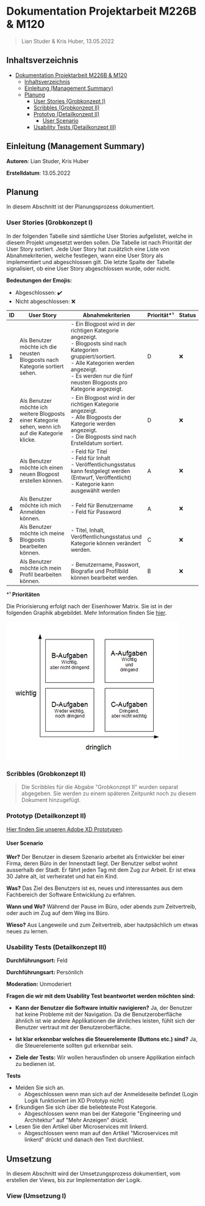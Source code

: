 # Dokumentation Projektarbeit M226B & M120

> Lian Studer & Kris Huber, 13.05.2022

## Inhaltsverzeichnis

- [Dokumentation Projektarbeit M226B \& M120](#dokumentation-projektarbeit-m226b--m120)
  - [Inhaltsverzeichnis](#inhaltsverzeichnis)
  - [Einleitung (Management Summary)](#einleitung-management-summary)
  - [Planung](#planung)
    - [User Stories (Grobkonzept I)](#user-stories-grobkonzept-i)
    - [Scribbles (Grobkonzept II)](#scribbles-grobkonzept-ii)
    - [Prototyp (Detailkonzept II)](#prototyp-detailkonzept-ii)
      - [User Scenario](#user-scenario)
    - [Usability Tests (Detailkonzept III)](#usability-tests-detailkonzept-iii)

## Einleitung (Management Summary)

**Autoren**: Lian Studer, Kris Huber

**Erstelldatum**: 13.05.2022

## Planung

In diesem Abschnitt ist der Planungsprozess dokumentiert.

### User Stories (Grobkonzept I)

In der folgenden Tabelle sind sämtliche User Stories aufgelistet, welche in diesem Projekt umgesetzt werden sollen. Die Tabelle ist nach Priorität der User Story sortiert. Jede User Story hat zusätzlich eine Liste von Abnahmekriterien, welche festlegen, wann eine User Story als implementiert und abgeschlossen gilt. Die letzte Spalte der Tabelle signalisiert, ob eine User Story abgeschlossen wurde, oder nicht.

**Bedeutungen der Emojis:**

- Abgeschlossen: ✔️
- Nicht abgeschlossen: ❌

| ID    | User Story                                                   | Abnahmekriterien                                             | Priorität*¹ | Status |
| ----- | ------------------------------------------------------------ | ------------------------------------------------------------ | ----------- | ------ |
| **1** | Als Benutzer möchte ich die neusten Blogposts nach Kategorie sortiert sehen. | - Ein Blogpost wird in der richtigen Kategorie angezeigt.<br/>- Blogposts sind nach Kategorien gruppiert/sortiert.<br/>- Alle Kategorien werden angezeigt.<br/>- Es werden nur die fünf neusten Blogposts pro Kategorie angezeigt. | D           | ❌      |
| **2** | Als Benutzer möchte ich weitere Blogposts einer Kategorie sehen, wenn ich auf die Kategorie klicke. | - Ein Blogpost wird in der richtigen Kategorie angezeigt.<br/>- Alle Blogposts der Kategorie werden angezeigt.<br/>- Die Blogposts sind nach Erstelldatum sortiert. | D           | ❌      |
| **3** | Als Benutzer möchte ich einen neuen Blogpost erstellen können. | - Feld für Titel<br/>- Feld für Inhalt<br/>- Veröffentlichungsstatus kann festgelegt werden (Entwurf, Veröffentlicht)<br/>- Kategorie kann ausgewählt werden | A           | ❌      |
| **4** | Als Benutzer möchte ich mich Anmelden können.                | - Feld für Benutzername<br/>- Feld für Password              | A           | ❌      |
| **5** | Als Benutzer möchte ich meine Blogposts bearbeiten können.   | - Titel, Inhalt, Veröffentlichungsstatus und Kategorie können verändert werden. | C           | ❌      |
| **6** | Als Benutzer möchte ich mein Profil bearbeiten können.       | - Benutzername, Passwort, Biografie und Profilbild können bearbeitet werden. | B           | ❌      |

*¹ **Prioritäten**

Die Priorisierung erfolgt nach der Eisenhower Matrix. Sie ist in der folgenden Graphik abgebildet. Mehr Information finden Sie [hier](https://de.wikipedia.org/wiki/Eisenhower-Prinzip). 

![Eisenhower Prinzip](assets/eisenhower.jpg)

### Scribbles (Grobkonzept II)

> Die Scribbles für die Abgabe "Grobkonzept II" wurden separat abgegeben. Sie werden zu einem späteren Zeitpunkt noch zu diesem Dokument hinzugefügt.

### Prototyp (Detailkonzept II)

[Hier finden Sie unseren Adobe XD Prototypen](https://xd.adobe.com/view/6aa13fe3-38bb-4908-82a1-828bd68d5a03-3ff2/).

#### User Scenario

**Wer?** Der Benutzer in diesem Szenario arbeitet als Entwickler bei einer Firma, deren Büro in der Innenstadt liegt. Der Benutzer selbst wohnt ausserhalb der Stadt. Er fährt jeden Tag mit dem Zug zur Arbeit. Er ist etwa 30 Jahre alt, ist verheiratet und hat ein Kind.

**Was?** Das Ziel des Benutzers ist es, neues und interessantes aus dem Fachbereich der Software Entwicklung zu erfahren.

**Wann und Wo?** Während der Pause im Büro, oder abends zum Zeitvertreib, oder auch im Zug auf dem Weg ins Büro.

**Wieso?** Aus Langeweile und zum Zeitvertreib, aber hautpsächlich um etwas neues zu lernen.

### Usability Tests (Detailkonzept III)

**Durchführungsort:** Feld

**Durchführungsart:** Persönlich

**Moderation:** Unmoderiert

**Fragen die wir mit dem Usability Test beantwortet werden möchten sind:**

- **Kann der Benutzer die Software intuitiv navigieren?** Ja, der Benutzer hat keine Probleme mit der Navigation. Da die Benutzeroberfläche ähnlich ist wie andere Applikationen die ähnliches leisten, fühlt sich der Benutzer vertraut mit der Benutzeroberfläche.

- **Ist klar erkennbar welches die Steuerelemente (Buttons etc.) sind?** Ja, die Steuerelemente sollten gut erkennbar sein.

- **Ziele der Tests:** Wir wollen herausfinden ob unsere Applikation einfach zu bedienen ist.

**Tests**
- Melden Sie sich an.
    - Abgeschlossen wenn man sich auf der Anmeldeseite befindet (Login Logik funktioniert im XD Prototyp nicht)
- Erkundigen Sie sich über die beliebteste Post Kategorie.
    - Abgeschlossen wenn man bei der Kategorie "Engineering und Architektur" auf "Mehr Anzeigen" drückt.
- Lesen Sie den Artikel über Microservices mit linkerd.
    - Abgeschlossen wenn man auf den Artikel "Microservices mit linkerd" drückt und danach den Text durchliest.

## Umsetzung

In diesem Abschnitt wird der Umsetzungsprozess dokumentiert, vom erstellen der Views, bis zur Implementation der Logik.

### View (Umsetzung I)


